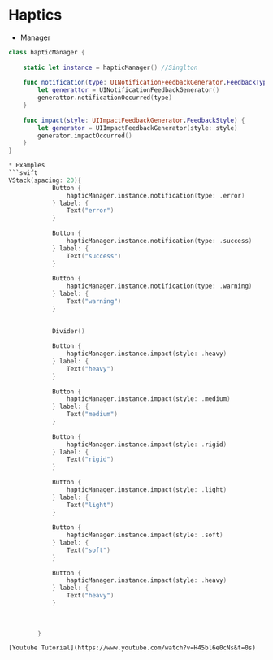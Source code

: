 # Haptics

* Manager
```swift
class hapticManager {
    
    static let instance = hapticManager() //Singlton
    
    func notification(type: UINotificationFeedbackGenerator.FeedbackType) {
        let generattor = UINotificationFeedbackGenerator()
        generattor.notificationOccurred(type)
    }
    
    func impact(style: UIImpactFeedbackGenerator.FeedbackStyle) {
        let generator = UIImpactFeedbackGenerator(style: style)
        generator.impactOccurred()
    }
}

* Examples
```swift
VStack(spacing: 20){
            Button {
                hapticManager.instance.notification(type: .error)
            } label: {
                Text("error")
            }
            
            Button {
                hapticManager.instance.notification(type: .success)
            } label: {
                Text("success")
            }
            
            Button {
                hapticManager.instance.notification(type: .warning)
            } label: {
                Text("warning")
            }

            
            Divider()
            
            Button {
                hapticManager.instance.impact(style: .heavy)
            } label: {
                Text("heavy")
            }
            
            Button {
                hapticManager.instance.impact(style: .medium)
            } label: {
                Text("medium")
            }
            
            Button {
                hapticManager.instance.impact(style: .rigid)
            } label: {
                Text("rigid")
            }
            
            Button {
                hapticManager.instance.impact(style: .light)
            } label: {
                Text("light")
            }
            
            Button {
                hapticManager.instance.impact(style: .soft)
            } label: {
                Text("soft")
            }
            
            Button {
                hapticManager.instance.impact(style: .heavy)
            } label: {
                Text("heavy")
            }
            
            
            
        }


```

```
[Youtube Tutorial](https://www.youtube.com/watch?v=H45bl6e0cNs&t=0s)

